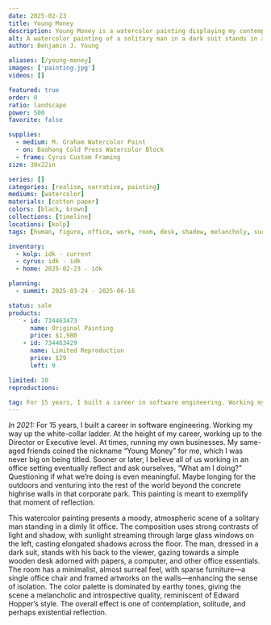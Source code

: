 ```yaml
---
date: 2025-02-23
title: Young Money
description: Young Money is a watercolor painting displaying my contempt of corporate America.
alt: A watercolor painting of a solitary man in a dark suit stands in a dimly lit office, his back to the viewer, as stark contrasts of light and shadow create a melancholic, introspective atmosphere.
author: Benjamin J. Young

aliases: [/young-money]
images: ['painting.jpg']
videos: []

featured: true
order: 0
ratio: landscape
power: 500
favorite: false

supplies:
  - medium: M. Graham Watercolor Paint
  - on: Baohong Cold Press Watercolor Block
  - frame: Cyrus Custom Framing
size: 30x22in

series: []
categories: [realism, narrative, painting]
mediums: [watercolor]
materials: [cotton paper]
colors: [black, brown]
collections: [timeline]
locations: [kolp]
tags: [human, figure, office, work, room, desk, shadow, melancholy, success, warm, indoors, day]

inventory:
  - kolp: idk - current
  - cyrus: idk - idk
  - home: 2025-02-23 - idk

planning:
  - summit: 2025-03-24 - 2025-06-16

status: sale
products:
    - id: 734463473
      name: Original Painting
      price: $1,980
    - id: 734463429
      name: Limited Reproduction
      price: $29
      left: 9

limited: 10
reproductions:

tag: For 15 years, I built a career in software engineering. Working my way up the white-collar ladder. At the height of my career, working up to the Director or Executive level. At times, running my own businesses. My same-aged friends coined the nickname “Young Money” for me, which I was never big on being titled. Sooner or later, I believe all of us working in an office setting eventually reflect and ask ourselves, “What am I doing?” Questioning if what we’re doing is even meaningful. Maybe longing for the outdoors and venturing into the rest of the world beyond the concrete highrise walls in that corporate park. This painting is meant to exemplify that moment of reflection.
---
```


_In 2021:_ For 15 years, I built a career in software engineering. Working my way up the white-collar ladder. At the height of my career, working up to the Director or Executive level. At times, running my own businesses. My same-aged friends coined the nickname “Young Money” for me, which I was never big on being titled. Sooner or later, I believe all of us working in an office setting eventually reflect and ask ourselves, “What am I doing?” Questioning if what we’re doing is even meaningful. Maybe longing for the outdoors and venturing into the rest of the world beyond the concrete highrise walls in that corporate park. This painting is meant to exemplify that moment of reflection.

<!--more-->

This watercolor painting presents a moody, atmospheric scene of a solitary man standing in a dimly lit office. The composition uses strong contrasts of light and shadow, with sunlight streaming through large glass windows on the left, casting elongated shadows across the floor. The man, dressed in a dark suit, stands with his back to the viewer, gazing towards a simple wooden desk adorned with papers, a computer, and other office essentials. The room has a minimalist, almost surreal feel, with sparse furniture—a single office chair and framed artworks on the walls—enhancing the sense of isolation. The color palette is dominated by earthy tones, giving the scene a melancholic and introspective quality, reminiscent of Edward Hopper’s style. The overall effect is one of contemplation, solitude, and perhaps existential reflection.
